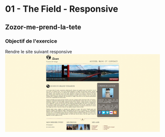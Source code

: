 # 01 - The Field - Responsive
## Zozor-me-prend-la-tete

### Objectif de l'exercice
Rendre le site suivant responsive  
![Site de Zozor sur pc](references/site-actuel.jpg)